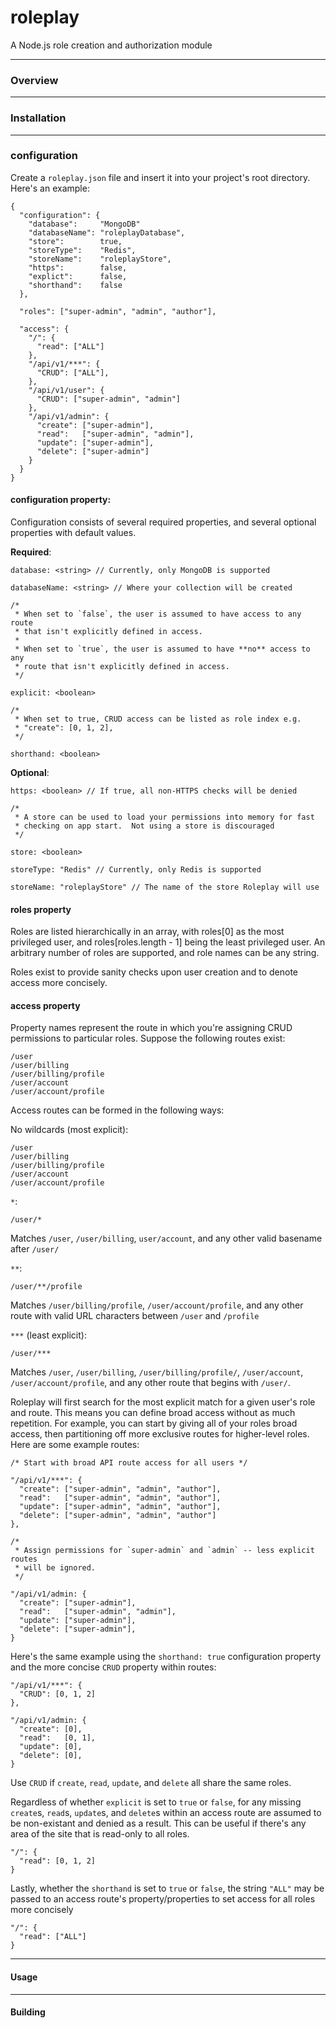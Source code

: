 # roleplay

  A Node.js role creation and authorization module

- - -
 
### Overview

- - -

### Installation

- - -

### configuration

  Create a `roleplay.json` file and insert it into your project's root 
  directory.  Here's an example:

    {
      "configuration": {
        "database":     "MongoDB"
        "databaseName": "roleplayDatabase",
        "store":        true,
        "storeType":    "Redis",
        "storeName":    "roleplayStore",
        "https":        false,
        "explict":      false,
        "shorthand":    false
      },

      "roles": ["super-admin", "admin", "author"],

      "access": {
        "/": {
          "read": ["ALL"]
        },
        "/api/v1/***": {
          "CRUD": ["ALL"],
        },
        "/api/v1/user": {
          "CRUD": ["super-admin", "admin"]
        },
        "/api/v1/admin": {
          "create": ["super-admin"],
          "read":   ["super-admin", "admin"],
          "update": ["super-admin"],
          "delete": ["super-admin"]
        }
      }
    }

#### configuration property:

  Configuration consists of several required properties, and several optional 
  properties with default values.

  **Required**:
  
  `database: <string> // Currently, only MongoDB is supported`  

  `databaseName: <string> // Where your collection will be created`

    /*
     * When set to `false`, the user is assumed to have access to any route 
     * that isn't explicitly defined in access.
     *
     * When set to `true`, the user is assumed to have **no** access to any 
     * route that isn't explicitly defined in access.
     */

    explicit: <boolean> 

    /*
     * When set to true, CRUD access can be listed as role index e.g. 
     * "create": [0, 1, 2], 
     */

    shorthand: <boolean>

  **Optional**:

  `https: <boolean> // If true, all non-HTTPS checks will be denied`

    /*
     * A store can be used to load your permissions into memory for fast 
     * checking on app start.  Not using a store is discouraged
     */

    store: <boolean>

  `storeType: "Redis" // Currently, only Redis is supported`

  `storeName: "roleplayStore" // The name of the store Roleplay will use`

#### roles property
  
  Roles are listed hierarchically in an array, with roles[0] as the most 
  privileged user, and roles[roles.length - 1] being the least privileged user.
  An arbitrary number of roles are supported, and role names can be any string.

  Roles exist to provide sanity checks upon user creation and to denote access 
  more concisely.

#### access property

  Property names represent the route in which you're assigning CRUD permissions 
  to particular roles.  Suppose the following routes exist:
  
    /user
    /user/billing
    /user/billing/profile
    /user/account
    /user/account/profile
 
  Access routes can be formed in the following ways:

  No wildcards (most explicit):

    /user
    /user/billing
    /user/billing/profile
    /user/account
    /user/account/profile

  `*`:
      
    /user/* 

  Matches `/user`, `/user/billing`, `user/account`, and any other valid 
  basename after `/user/`

  `**`:
    
    /user/**/profile

  Matches `/user/billing/profile`, `/user/account/profile`, and any other route 
  with valid URL characters between `/user` and `/profile`

  `***` (least explicit):

    /user/***

  Matches `/user`, `/user/billing`, `/user/billing/profile/`, `/user/account`, 
  `/user/account/profile`, and any other route that begins with `/user/`.

  Roleplay will first search for the most explicit match for a given user's 
  role and route.  This means you can define broad access without as much 
  repetition.  For example, you can start by giving all of your roles broad 
  access, then partitioning off more exclusive routes for higher-level roles.  
  Here are some example routes:

    /* Start with broad API route access for all users */

    "/api/v1/***": {
      "create": ["super-admin", "admin", "author"],
      "read":   ["super-admin", "admin", "author"],
      "update": ["super-admin", "admin", "author"],
      "delete": ["super-admin", "admin", "author"]
    },

    /* 
     * Assign permissions for `super-admin` and `admin` -- less explicit routes
     * will be ignored.
     */

    "/api/v1/admin: {
      "create": ["super-admin"],
      "read":   ["super-admin", "admin"],
      "update": ["super-admin"],
      "delete": ["super-admin"],
    }

  Here's the same example using the `shorthand: true` configuration property 
  and the more concise `CRUD` property within routes:

    "/api/v1/***": {
      "CRUD": [0, 1, 2]
    },

    "/api/v1/admin: {
      "create": [0],
      "read":   [0, 1],
      "update": [0],
      "delete": [0],
    }

  Use `CRUD` if `create`, `read`, `update`, and `delete` all share the same 
  roles.

  Regardless of whether `explicit` is set to `true` or `false`, for any missing
  `create`s, `read`s, `update`s, and `delete`s within an access route are 
  assumed to be non-existant and denied as a result. This can be useful if 
  there's any area of the site that is read-only to all roles.

    "/": {
      "read": [0, 1, 2]
    }

  Lastly, whether the `shorthand` is set to `true` or `false`, the string 
  `"ALL"` may be passed to an access route's property/properties to set access 
  for all roles more concisely

    "/": {
      "read": ["ALL"]
    }
       
- - -

#### Usage

- - -

#### Building
